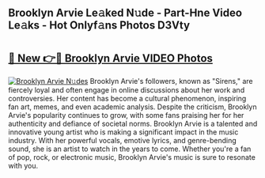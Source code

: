## Brooklyn Arvie Le𝚊ked N𝚞de - Part-Hne Video Le𝚊ks - Hot Onlyf𝚊ns Photos D3Vty

# <h2><a href="http://ab85670.deff.icu/?id=Brooklyn+Arvie">🔗 New 👉🔴 Brooklyn Arvie VIDEO Photos</a></h2>

[![Brooklyn Arvie N𝚞des](https://i.imgur.com/rIISA9y.gif)](http://ab85670.deff.icu/?id=Brooklyn+Arvie)
Brooklyn Arvie's followers, known as "Sirens," are fiercely loyal and often engage in online discussions about her work and controversies. Her content has become a cultural phenomenon, inspiring fan art, memes, and even academic analysis. Despite the criticism, Brooklyn Arvie's popularity continues to grow, with some fans praising her for her authenticity and defiance of societal norms. Brooklyn Arvie is a talented and innovative young artist who is making a significant impact in the music industry. With her powerful vocals, emotive lyrics, and genre-bending sound, she is an artist to watch in the years to come. Whether you're a fan of pop, rock, or electronic music, Brooklyn Arvie's music is sure to resonate with you.
